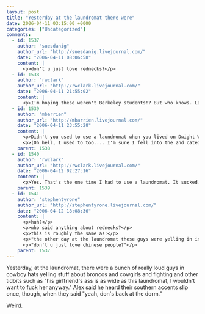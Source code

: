 ```yaml
---
layout: post
title: "Yesterday at the laundromat there were"
date: 2006-04-11 03:15:00 +0000
categories: ["Uncategorized"]
comments:
  - id: 1537
    author: "suesdanig"
    author_url: "http://suesdanig.livejournal.com/"
    date: "2006-04-11 08:06:58"
    content: |
      <p>don't u just love rednecks?</p>
  - id: 1538
    author: "rwclark"
    author_url: "http://rwclark.livejournal.com/"
    date: "2006-04-11 21:55:02"
    content: |
      <p>I'm hoping these weren't Berkeley students!? But who knows. Laundromats are weird places. Thankfully, I haven't had to use one for years.  And what's with the popular culture stereotype of the laundromat as a place where hot young people meet to get it on? In my experience, people at laundromats, at least in Berkeley, are usually homeless people and semi-crazy people who try to make awkward conversation with you.</p>
  - id: 1539
    author: "mbarrien"
    author_url: "http://mbarrien.livejournal.com/"
    date: "2006-04-11 23:55:28"
    content: |
      <p>Didn't you used to use a laundromat when you lived on Dwight Way? Does that make you homeless or semi-crazy?</p>
      <p>(Oh hell, I used to too.... I'm sure I fell into the 2nd category.)</p>
    parent: 1538
  - id: 1540
    author: "rwclark"
    author_url: "http://rwclark.livejournal.com/"
    date: "2006-04-12 02:27:16"
    content: |
      <p>Yes. That's the one time I had to use a laundromat. It sucked. That whole housing situation couldn't have been much worse, honestly. How many people can say their landlord illegally extorted money from then, they sued their landlord and their landlord committed suicide?</p>
    parent: 1539
  - id: 1541
    author: "stephentyrone"
    author_url: "http://stephentyrone.livejournal.com/"
    date: "2006-04-12 18:08:36"
    content: |
      <p>huh?</p>
      <p>who said anything about rednecks?</p>
      <p>this is roughly the same as:</p>
      <p>"the other day at the laundromat these guys were yelling in indian accents about the customers at the 7-11, but they let the accents slip"</p>
      <p>"don't u just love chinese people?"</p>
    parent: 1537
---
```


Yesterday, at the laundromat, there were a bunch of really loud guys in cowboy hats yelling stuff about broncos and cowgirls and fighting and other tidbits such as "his girlfriend's ass is as wide as this laundromat, I wouldn't want to fuck her anyway." Alex said he heard their southern accents slip once, though, when they said "yeah, don's back at the dorm."

Weird.